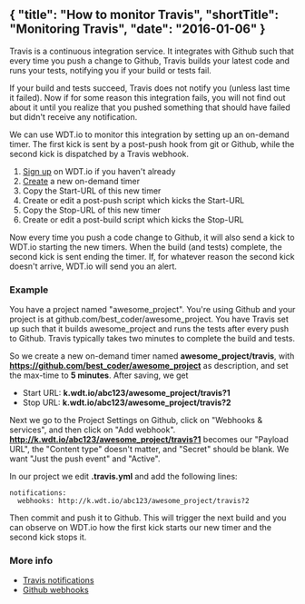 {
  "title": "How to monitor Travis",
  "shortTitle": "Monitoring Travis",
  "date": "2016-01-06"
}
---
Travis is a continuous integration service. It integrates with Github such that every time you push a change to Github, Travis builds your latest code and runs your tests, notifying you if your build or tests fail.

If your build and tests succeed, Travis does not notify you (unless last time it failed). Now if for some reason this integration fails, you will not find out about it until you realize that you pushed something that should have failed but didn't receive any notification.

We can use WDT.io to monitor this integration by setting up an on-demand timer.  The first kick is sent by a post-push hook from git or Github, while the second kick is dispatched by a Travis webhook.

1. [Sign up](https://wdt.io/signup) on WDT.io if you haven't already
2. [Create](ondemand_timer.html) a new on-demand timer
3. Copy the Start-URL of this new timer
4. Create or edit a post-push script which kicks the Start-URL
3. Copy the Stop-URL of this new timer
4. Create or edit a post-build script which kicks the Stop-URL

Now every time you push a code change to Github, it will also send a kick to WDT.io starting the new timers. When the build (and tests) complete, the second kick is sent ending the timer. If, for whatever reason the second kick doesn't arrive, WDT.io will send you an alert.


### Example

You have a project named "awesome_project". You're using Github and your project is at github.com/best_coder/awesome_project. You have Travis set up such that it builds awesome_project and runs the tests after every push to Github. Travis typically takes two minutes to complete the build and tests.

So we create a new on-demand timer named **awesome_project/travis**, with **https://github.com/best_coder/awesome_project** as description, and set the max-time to **5 minutes**. After saving, we get

- Start URL: **k.wdt.io/abc123/awesome_project/travis?1**
- Stop URL: **k.wdt.io/abc123/awesome_project/travis?2**

Next we go to the Project Settings on Github, click on "Webhooks & services", and then click on "Add webhook". **http://k.wdt.io/abc123/awesome_project/travis?1** becomes our "Payload URL", the "Content type" doesn't matter, and "Secret" should be blank. We want "Just the push event" and "Active".

In our project we edit **.travis.yml** and add the following lines:

```
notifications:
  webhooks: http://k.wdt.io/abc123/awesome_project/travis?2
```

Then commit and push it to Github. This will trigger the next build and you can observe on WDT.io how the first kick starts our new timer and the second kick stops it.


### More info

- [Travis notifications](https://docs.travis-ci.com/user/notifications/#Webhook-notification)
- [Github webhooks](https://developer.github.com/webhooks/)
